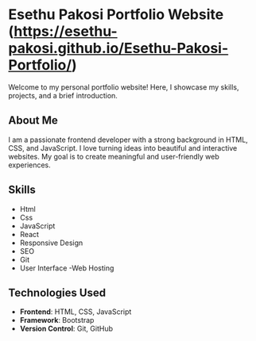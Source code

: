 # Esethu Pakosi Portfolio Website (https://esethu-pakosi.github.io/Esethu-Pakosi-Portfolio/)

Welcome to my personal portfolio website! Here, I showcase my skills, projects, and a brief introduction.

## About Me

I am a passionate frontend developer with a strong background in HTML, CSS, and JavaScript. I love turning ideas into beautiful and interactive websites. My goal is to create meaningful and user-friendly web experiences.

## Skills


 - Html
 - Css
 - JavaScript
 - React
 - Responsive Design
 - SEO
 - Git
 - User Interface
 -Web Hosting
 
## Technologies Used

- **Frontend**: HTML, CSS, JavaScript
- **Framework**: Bootstrap
- **Version Control**: Git, GitHub
